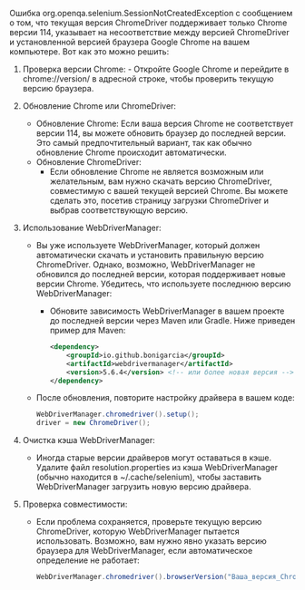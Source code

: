 Ошибка org.openqa.selenium.SessionNotCreatedException с сообщением о том, что текущая версия ChromeDriver поддерживает только Chrome версии 114, указывает на несоответствие между версией ChromeDriver и установленной версией браузера Google Chrome на вашем компьютере. Вот как это можно решить:
1. Проверка версии Chrome:
        - Откройте Google Chrome и перейдите в chrome://version/ в адресной строке, чтобы проверить текущую версию браузера.        
2. Обновление Chrome или ChromeDriver:    
    - Обновление Chrome: Если ваша версия Chrome не соответствует версии 114, вы можете обновить браузер до последней версии. Это самый предпочтительный вариант, так как обычно обновление Chrome происходит автоматически.        
    - Обновление ChromeDriver:        
        - Если обновление Chrome не является возможным или желательным, вам нужно скачать версию ChromeDriver, совместимую с вашей текущей версией Chrome. Вы можете сделать это, посетив страницу загрузки ChromeDriver и выбрав соответствующую версию.
            
3. Использование WebDriverManager:    
    - Вы уже используете WebDriverManager, который должен автоматически скачать и установить правильную версию ChromeDriver. Однако, возможно, WebDriverManager не обновился до последней версии, которая поддерживает новые версии Chrome. Убедитесь, что используете последнюю версию WebDriverManager:        
        - Обновите зависимость WebDriverManager в вашем проекте до последней версии через Maven или Gradle. Ниже приведен пример для Maven:            
            ```xml
            <dependency>
                <groupId>io.github.bonigarcia</groupId>
                <artifactId>webdrivermanager</artifactId>
                <version>5.6.4</version> <!-- или более новая версия -->
            </dependency>
            ```
            
    - После обновления, повторите настройку драйвера в вашем коде:               
        ```java
        WebDriverManager.chromedriver().setup();
        driver = new ChromeDriver();
        ```
        
4. Очистка кэша WebDriverManager:    
    - Иногда старые версии драйверов могут оставаться в кэше. Удалите файл resolution.properties из кэша WebDriverManager (обычно находится в ~/.cache/selenium), чтобы заставить WebDriverManager загрузить новую версию драйвера.        
5. Проверка совместимости:    
    - Если проблема сохраняется, проверьте текущую версию ChromeDriver, которую WebDriverManager пытается использовать. Возможно, вам нужно явно указать версию браузера для WebDriverManager, если автоматическое определение не работает:        
        ```java
        WebDriverManager.chromedriver().browserVersion("Ваша_версия_Chrome").setup();
        ```
